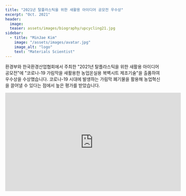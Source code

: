 ```yaml
---
title: "2021년 탈플라스틱을 위한 새활용 아이디어 공모전 우수상"
excerpt: "Oct. 2021"
header:
  image: 
  teaser: assets/images/biography/upcycling21.jpg
sidebar:
  - title: "MinJae Kim"
    image: "/assets/images/avatar.jpg"
    image_alt: "logo"
    text: "Materials Scientist"
---
```


환경부와 한국환경산업협회에서 주최한 "2021년 탈플라스틱을 위한 새활용 아이디어 공모전"에 "코로나-19 가림막을 새활용한 농업온실용 복벽시트 제조기술"을 출품하여 우수상을 수상했습니다.
코로나-19 시대에 발생하는 가림막 폐기물을 활용해 농업혁신을 끌어낼 수 있다는 점에서 높은 평가를 받았습니다.

<iframe width="560" height="315" src="https://www.youtube.com/embed/P_jRuAD24H4?start=1882" title="YouTube video player" frameborder="0" allow="accelerometer; autoplay; clipboard-write; encrypted-media; gyroscope; picture-in-picture" allowfullscreen></iframe>
